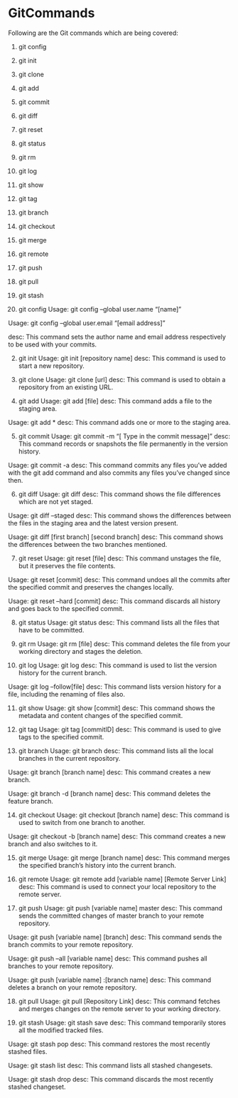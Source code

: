 # GitCommands

Following are the  Git commands which are being covered:

1. git config
2. git init
3. git clone
4. git add
5. git commit
6. git diff
7. git reset
8. git status
9. git rm
10. git log
11. git show
12. git tag
13. git branch
14. git checkout
15. git merge
16. git remote
17. git push
18. git pull
19. git stash

1. git config
Usage: git config –global user.name “[name]”

Usage: git config –global user.email “[email address]”

desc: This command sets the author name and email address respectively to be used with your commits.

2. git init
Usage: git init [repository name]
desc: This command is used to start a new repository.

3. git clone
Usage: git clone [url]
desc: This command is used to obtain a repository from an existing URL.

4. git add
Usage: git add [file]
desc: This command adds a file to the staging area.

Usage: git add *
desc: This command adds one or more to the staging area.

5. git commit
Usage: git commit -m “[ Type in the commit message]”
desc: This command records or snapshots the file permanently in the version history.

Usage: git commit -a
desc: This command commits any files you’ve added with the git add command and also commits any files you’ve changed since then.

6. git diff
Usage: git diff
desc: This command shows the file differences which are not yet staged.

Usage: git diff –staged
desc: This command shows the differences between the files in the staging area and the latest version present.

Usage: git diff [first branch] [second branch]
desc: This command shows the differences between the two branches mentioned.

7. git reset
Usage: git reset [file]
desc: This command unstages the file, but it preserves the file contents.

Usage: git reset [commit]
desc: This command undoes all the commits after the specified commit and preserves the changes locally.

Usage: git reset –hard [commit]
desc: This command discards all history and goes back to the specified commit.

8. git status
Usage: git status
desc: This command lists all the files that have to be committed.

9. git rm
Usage: git rm [file]
desc: This command deletes the file from your working directory and stages the deletion.

10. git log
Usage: git log
desc: This command is used to list the version history for the current branch.

Usage: git log –follow[file]
desc: This command lists version history for a file, including the renaming of files also.

11. git show
Usage: git show [commit]
desc: This command shows the metadata and content changes of the specified commit.

12. git tag
Usage: git tag [commitID]
desc: This command is used to give tags to the specified commit.

13. git branch
Usage: git branch
desc: This command lists all the local branches in the current repository.

Usage: git branch [branch name]
desc: This command creates a new branch.

Usage: git branch -d [branch name]
desc: This command deletes the feature branch.

14. git checkout
Usage: git checkout [branch name]
desc: This command is used to switch from one branch to another.

Usage: git checkout -b [branch name]
desc: This command creates a new branch and also switches to it.

15. git merge
Usage: git merge [branch name]
desc: This command merges the specified branch’s history into the current branch.

16. git remote
Usage: git remote add [variable name] [Remote Server Link]
desc: This command is used to connect your local repository to the remote server.

17. git push
Usage: git push [variable name] master
desc: This command sends the committed changes of master branch to your remote repository.

Usage: git push [variable name] [branch]
desc: This command sends the branch commits to your remote repository.

Usage: git push –all [variable name]
desc: This command pushes all branches to your remote repository.

Usage: git push [variable name] :[branch name]
desc: This command deletes a branch on your remote repository.

18. git pull
Usage:  git pull [Repository Link]
desc: This command fetches and merges changes on the remote server to your working directory.

19. git stash
Usage: git stash save
desc: This command temporarily stores all the modified tracked files.

Usage: git stash pop
desc: This command restores the most recently stashed files.

Usage: git stash list
desc: This command lists all stashed changesets.

Usage: git stash drop
desc: This command discards the most recently stashed changeset.
